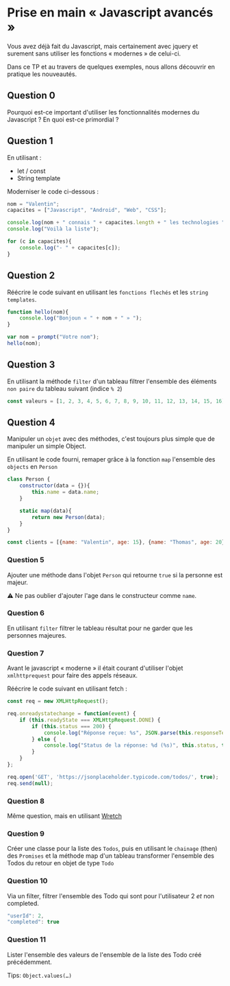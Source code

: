 # Prise en main « Javascript avancés »

Vous avez déjà fait du Javascript, mais certainement avec jquery et surement sans utiliser les fonctions « modernes » de celui-ci.

Dans ce TP et au travers de quelques exemples, nous allons découvrir en pratique les nouveautés.

## Question 0

Pourquoi est-ce important d'utiliser les fonctionnalités modernes du Javascript ? En quoi est-ce primordial ?

## Question 1

En utilisant :

- let / const
- String template

Moderniser le code ci-dessous :

```javascript
nom = "Valentin";
capacites = ["Javascript", "Android", "Web", "CSS"];

console.log(nom + " connais " + capacites.length + " les technologies ");
console.log("Voilà la liste");

for (c in capacites){
    console.log("- " + capacites[c]);
}
```

## Question 2

Réécrire le code suivant en utilisant les `fonctions flechés` et les `string templates`.

```javascript
function hello(nom){
    console.log("Bonjoun « " + nom + " » ");
}

var nom = prompt("Votre nom");
hello(nom);
```

## Question 3

En utilisant la méthode `filter` d'un tableau filtrer l'ensemble des éléments `non paire` du tableau suivant (indice `% 2`)

```javascript
const valeurs = [1, 2, 3, 4, 5, 6, 7, 8, 9, 10, 11, 12, 13, 14, 15, 16];
```

## Question 4

Manipuler un `objet` avec des méthodes, c'est toujours plus simple que de manipuler un simple Object.

En utilisant le code fourni, remaper grâce à la fonction `map` l'ensemble des `objects` en `Person`

```javascript
class Person { 
    constructor(data = {}){
        this.name = data.name;
    }

    static map(data){
        return new Person(data);
    }
}

const clients = [{name: "Valentin", age: 15}, {name: "Thomas", age: 20}, {name: "John", age: 38}];
```

### Question 5

Ajouter une méthode dans l'objet `Person` qui retourne `true` si la personne est majeur.

⚠️ Ne pas oublier d'ajouter l'age dans le constructeur comme `name`.

### Question 6

En utilisant `filter` filtrer le tableau résultat pour ne garder que les personnes majeures.

### Question 7

Avant le javascript « moderne » il était courant d'utiliser l'objet `xmlhttprequest` pour faire des appels réseaux.

Réécrire le code suivant en utilisant fetch :

```javascript
const req = new XMLHttpRequest();

req.onreadystatechange = function(event) {
    if (this.readyState === XMLHttpRequest.DONE) {
        if (this.status === 200) {
            console.log("Réponse reçue: %s", JSON.parse(this.responseText));
        } else {
            console.log("Status de la réponse: %d (%s)", this.status, this.statusText);
        }
    }
};

req.open('GET', 'https://jsonplaceholder.typicode.com/todos/', true);
req.send(null);
```

### Question 8

Même question, mais en utilisant [Wretch](https://elbywan.github.io/wretch/)

### Question 9

Créer une classe pour la liste des `Todos`, puis en utilisant le `chainage` (then) des `Promises` et la méthode map d'un tableau transformer l'ensemble des Todos du retour en objet de type `Todo`

### Question 10

Via un filter, filtrer l'ensemble des Todo qui sont pour l'utilisateur 2 *et* non completed.

```javascript
"userId": 2,
"completed": true
```

### Question 11

Lister l'ensemble des valeurs de l'ensemble de la liste des Todo créé précédemment.

Tips: `Object.values(…)`
